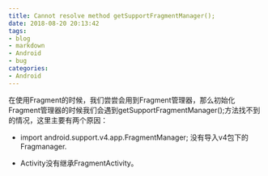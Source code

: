 ```yaml
---
title: Cannot resolve method getSupportFragmentManager();
date: 2018-08-20 20:13:42
tags:
- blog
- markdown
- Android 
- bug
categories:
- Android 
---
```


在使用Fragment的时候，我们尝尝会用到Fragment管理器，那么初始化Fragment管理器的时候我们会遇到getSupportFragmentManager();方法找不到的情况，这里主要有两个原因： 

- import android.support.v4.app.FragmentManager; 没有导入v4包下的Fragmanager.  

- Activity没有继承FragmentActivity。


